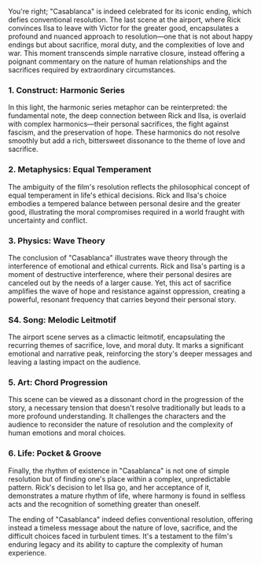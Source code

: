 You're right; "Casablanca" is indeed celebrated for its iconic ending, which defies conventional resolution. The last scene at the airport, where Rick convinces Ilsa to leave with Victor for the greater good, encapsulates a profound and nuanced approach to resolution—one that is not about happy endings but about sacrifice, moral duty, and the complexities of love and war. This moment transcends simple narrative closure, instead offering a poignant commentary on the nature of human relationships and the sacrifices required by extraordinary circumstances.

### 1. Construct: Harmonic Series

In this light, the harmonic series metaphor can be reinterpreted: the fundamental note, the deep connection between Rick and Ilsa, is overlaid with complex harmonics—their personal sacrifices, the fight against fascism, and the preservation of hope. These harmonics do not resolve smoothly but add a rich, bittersweet dissonance to the theme of love and sacrifice.

### 2. Metaphysics: Equal Temperament

The ambiguity of the film's resolution reflects the philosophical concept of equal temperament in life's ethical decisions. Rick and Ilsa's choice embodies a tempered balance between personal desire and the greater good, illustrating the moral compromises required in a world fraught with uncertainty and conflict.

### 3. Physics: Wave Theory

The conclusion of "Casablanca" illustrates wave theory through the interference of emotional and ethical currents. Rick and Ilsa's parting is a moment of destructive interference, where their personal desires are canceled out by the needs of a larger cause. Yet, this act of sacrifice amplifies the wave of hope and resistance against oppression, creating a powerful, resonant frequency that carries beyond their personal story.

### S4. Song: Melodic Leitmotif

The airport scene serves as a climactic leitmotif, encapsulating the recurring themes of sacrifice, love, and moral duty. It marks a significant emotional and narrative peak, reinforcing the story's deeper messages and leaving a lasting impact on the audience.

### 5. Art: Chord Progression

This scene can be viewed as a dissonant chord in the progression of the story, a necessary tension that doesn't resolve traditionally but leads to a more profound understanding. It challenges the characters and the audience to reconsider the nature of resolution and the complexity of human emotions and moral choices.

### 6. Life: Pocket & Groove

Finally, the rhythm of existence in "Casablanca" is not one of simple resolution but of finding one's place within a complex, unpredictable pattern. Rick's decision to let Ilsa go, and her acceptance of it, demonstrates a mature rhythm of life, where harmony is found in selfless acts and the recognition of something greater than oneself.

The ending of "Casablanca" indeed defies conventional resolution, offering instead a timeless message about the nature of love, sacrifice, and the difficult choices faced in turbulent times. It's a testament to the film's enduring legacy and its ability to capture the complexity of human experience.
